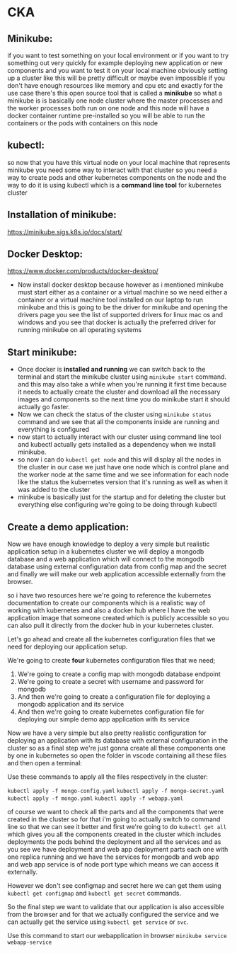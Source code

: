 # CKA

## Minikube:

if you want to test something on your local environment or if you want to try something out very quickly for example deploying new application or new components and you want to test it on your local machine obviously setting up a cluster like this will be pretty
difficult or maybe even impossible if you don't have enough resources like memory and cpu etc and exactly for the use case there's this open source tool that is called a **minikube** so what a minikube is is basically one node cluster where the master processes and the worker processes both run on one node and this node will have a docker container runtime pre-installed so you will be able to run the containers or the pods with containers on this node


## kubectl:

so now that you have this virtual node on your local machine that represents minikube you need some way to interact with that cluster so you need a way to create pods and other kubernetes components on the node and the way to do it is using kubectl which is a **command line tool** for kubernetes cluster


## Installation of minikube:

https://minikube.sigs.k8s.io/docs/start/

## Docker Desktop:

https://www.docker.com/products/docker-desktop/

-	Now install docker desktop because however as i mentioned minikube must start either as a container or a virtual machine so we need either a container or a virtual machine tool installed on our laptop to run minikube and this is going to be the driver for minikube and opening the drivers page you see the list of supported drivers for linux mac os and windows and you see that docker is actually the preferred driver for running minikube on all operating systems


## Start minikube:

-	Once docker is **installed and running** we can switch back to the terminal and start the minikube cluster using `minikube start` command. and this may also take a while when you're running it first time because it needs to actually create the cluster and download all the necessary images and components so the next time you do minikube start it should actually go faster.
-	Now we can check the status of the cluster using `minikube status` command and we see that all the components inside are running and everything is configured
-	now start to actually interact with our cluster using command line tool and kubectl actually gets installed as a dependency when we install minikube.
-	so now i can do `kubectl get node` and this will display all the nodes in the cluster in our case we just have one node which is control plane and the worker node at the same time and we see information for each node like the status the kubernetes version that it's running as well as when it was added to the cluster
-	minikube is basically just for the startup and for deleting the cluster but everything else configuring we're going to be doing through kubectl

## Create a demo application:

Now we have enough knowledge to deploy a very simple but realistic application setup in a kubernetes cluster we will deploy a mongodb database and a web application which will connect to the mongodb database using external configuration data from config map and the secret and finally we will make our web application accessible externally from the browser.

so i have two resources here we're going to reference the kubernetes documentation to create our components which is a realistic way of working with kubernetes and also a docker hub where I have the web application image that someone created which is publicly accessible so you can also pull it directly from the docker hub in your kubernetes cluster.

Let's go ahead and create all the kubernetes configuration files that we need for deploying our application setup. 

We're going to create **four** kubernetes configuration files that we need;

1. We're going to create a config map with mongodb database endpoint
2. We're going to create a secret with username and password for mongodb
3. And then we're going to create a configuration file for deploying a mongodb application and its service
4. And then we're going to create kubernetes configuration file for deploying our simple demo app application with its service

Now we have a very simple but also pretty realistic configuration for deploying an application with its database with external configuration in the cluster so as a final step we're just gonna create all these components one by one in kubernetes so open the folder in vscode containing all these files and then open a terminal:

Use these commands to apply all the files respectively in the cluster:


`kubectl apply -f mongo-config.yaml`
`kubectl apply -f mongo-secret.yaml`
`kubectl apply -f mongo.yaml`
`kubectl apply -f webapp.yaml`

of course we want to check all the parts and all the components that were created in the cluster so for that i'm going to actually switch to command line so that we can see it better and first we're going to do `kubectl get all` which gives you all the components created in the cluster which includes deployments the pods behind the deployment and all the services and as you see we have deployment and web app deployment parts each one with one replica running and we have the services for mongodb and web app and web app service is of node port type which means we can access it externally.

However we don't see configmap and secret here we can get them using `kubectl get configmap` and `kubectl get secret` commands.

So the final step we want to validate that our application is also accessible from the browser and for that we actually configured the service and we can actually get the service using `kubectl get service` or `svc`.

Use this command to start our webapplication in browser `minikube service webapp-service`

